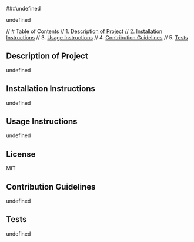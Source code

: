 ###undefined

undefined

  // # Table of Contents
  // 1. [Description of Project](#description)
  // 2. [Installation Instructions](#installation)
  // 3. [Usage Instructions](#usage)
  // 4. [Contribution Guidelines](#contribution)
  // 5. [Tests](#tests)

  
  ## Description of Project <a name="description"></a>

  undefined

  ## Installation Instructions <a name="installation"></a>

  undefined

  ## Usage Instructions <a name="usage"></a>

  undefined

  ## License

  MIT


  ## Contribution Guidelines <a name="contribution"></a>

  undefined

  ## Tests <a name="tests"></a>

  undefined

  





